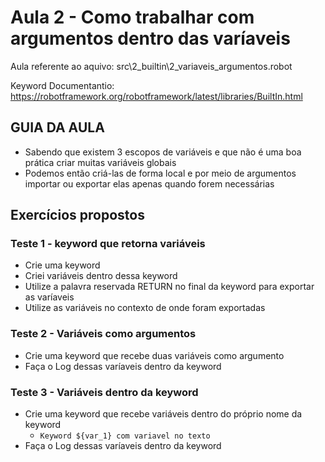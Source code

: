 # Aula 2 - Como trabalhar com argumentos dentro das varíaveis
Aula referente ao aquivo: src\2_builtin\2_variaveis_argumentos.robot

Keyword Documentantio: https://robotframework.org/robotframework/latest/libraries/BuiltIn.html

## GUIA DA AULA
- Sabendo que existem 3 escopos de variáveis e que não é uma boa prática criar muitas variáveis globais
- Podemos então criá-las de forma local e por meio de argumentos importar ou exportar elas apenas quando forem necessárias

## Exercícios propostos

### Teste 1 - keyword que retorna variáveis
- Crie uma keyword
- Criei variáveis dentro dessa keyword
- Utilize a palavra reservada RETURN no final da keyword para exportar as varíaveis
- Utilize as variáveis no contexto de onde foram exportadas

### Teste 2 - Variáveis como argumentos
- Crie uma keyword que recebe  duas variáveis como argumento
- Faça o Log dessas varíaveis dentro da keyword

### Teste 3 - Variáveis dentro da keyword
- Crie uma keyword que recebe  variáveis dentro do próprio nome da keyword
    - `Keyword ${var_1} com variavel no texto`
- Faça o Log dessas varíaveis dentro da keyword
    